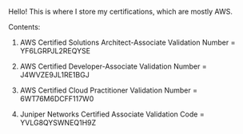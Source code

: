 Hello! This is where I store my certifications, which are mostly AWS.

Contents:
1. AWS Certified Solutions Architect-Associate
    Validation Number = YF6LGRPJL2REQYSE
    
2. AWS Certified Developer-Associate
    Validation Number = J4WVZE9JL1RE1BGJ
    
3. AWS Certified Cloud Practitioner
    Validation Number = 6WT76M6DCFF117W0
    
4. Juniper Networks Certified Associate
    Validation Code = YVLG8QYSWNEQ1H9Z
